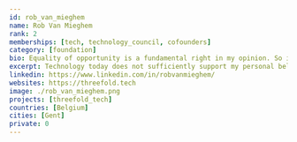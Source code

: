 ```yaml
---
id: rob_van_mieghem
name: Rob Van Mieghem
rank: 2
memberships: [tech, technology_council, cofounders]
category: [foundation]
bio: Equality of opportunity is a fundamental right in my opinion. So is privacy that goes beyond being a personal right as it is a necessity for democracy to function. A better world is something that starts with yourself. Technology today does not sufficiently support my personal believes of how a better world might look like, especially not how it is made available to the majority of the world population. I'm a nerd and proud of it so let's start doing what is right.
excerpt: Technology today does not sufficiently support my personal believes of how a better world might look like.
linkedin: https://www.linkedin.com/in/robvanmieghem/
websites: https://threefold.tech
image: ./rob_van_mieghem.png
projects: [threefold_tech]
countries: [Belgium]
cities: [Gent]
private: 0
---
```

